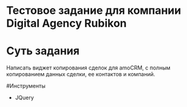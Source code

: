 # Тестовое задание для компании Digital Agency Rubikon

# Суть задания
Написать виджет копирования сделок для amoCRM, с полным копированием данных сделки, ее контактов и компаний.

#Инструменты
<ul>
  <li>JQuery</li>
</ul>
